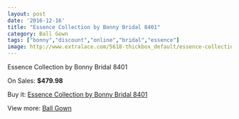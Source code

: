 ```yaml
---
layout: post
date: '2016-12-16'
title: "Essence Collection by Bonny Bridal 8401"
category: Ball Gown
tags: ["bonny","discount","online","bridal","essence"]
image: http://www.extralace.com/5618-thickbox_default/essence-collection-by-bonny-bridal-8401.jpg
---
```

Essence Collection by Bonny Bridal 8401

On Sales: **$479.98**
<a href="https://www.extralace.com/ball-gown/2670-essence-collection-by-bonny-bridal-8401.html"><amp-img layout="responsive" width="600" height="600" src="//www.extralace.com/5618-thickbox_default/essence-collection-by-bonny-bridal-8401.jpg" alt="Essence Collection by Bonny Bridal 8401 0" /></a>
<a href="https://www.extralace.com/ball-gown/2670-essence-collection-by-bonny-bridal-8401.html"><amp-img layout="responsive" width="600" height="600" src="//www.extralace.com/5619-thickbox_default/essence-collection-by-bonny-bridal-8401.jpg" alt="Essence Collection by Bonny Bridal 8401 1" /></a>
<a href="https://www.extralace.com/ball-gown/2670-essence-collection-by-bonny-bridal-8401.html"><amp-img layout="responsive" width="600" height="600" src="//www.extralace.com/5620-thickbox_default/essence-collection-by-bonny-bridal-8401.jpg" alt="Essence Collection by Bonny Bridal 8401 2" /></a>

Buy it: [Essence Collection by Bonny Bridal 8401](https://www.extralace.com/ball-gown/2670-essence-collection-by-bonny-bridal-8401.html "Essence Collection by Bonny Bridal 8401")

View more: [Ball Gown](https://www.extralace.com/3-ball-gown "Ball Gown")